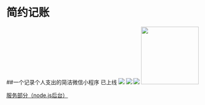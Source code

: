 # 简约记账 
##一个记录个人支出的简洁微信小程序 已上线
![](https://github.com/kxy1107/jianyuejizhang/raw/master/readmeSrc/jyjzDemo3.png) 
![](https://github.com/kxy1107/jianyuejizhang/raw/master/readmeSrc/jyjzDemo2.png) 
![](https://github.com/kxy1107/jianyuejizhang/raw/master/readmeSrc/jyjzDemo1.png) 
<img width="150" height="150" src="https://github.com/kxy1107/jianyuejizhang/raw/master/readmeSrc/jyjzDemo1.png"/>

[服务部分（node.js后台）](https://github.com/kxy1107/BillServer) 

